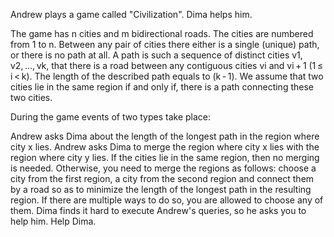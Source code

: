Andrew plays a game called "Civilization". Dima helps him.

The game has n cities and m bidirectional roads. The cities are numbered from 1 to n. Between any pair of cities there either is a single (unique) path, or there is no path at all. A path is such a sequence of distinct cities v1, v2, ..., vk, that there is a road between any contiguous cities vi and vi + 1 (1 ≤ i < k). The length of the described path equals to (k - 1). We assume that two cities lie in the same region if and only if, there is a path connecting these two cities.

During the game events of two types take place:

Andrew asks Dima about the length of the longest path in the region where city x lies.
Andrew asks Dima to merge the region where city x lies with the region where city y lies. If the cities lie in the same region, then no merging is needed. Otherwise, you need to merge the regions as follows: choose a city from the first region, a city from the second region and connect them by a road so as to minimize the length of the longest path in the resulting region. If there are multiple ways to do so, you are allowed to choose any of them.
Dima finds it hard to execute Andrew's queries, so he asks you to help him. Help Dima.